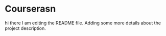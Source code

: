 # Courserasn
hi there
I am editing the README file. Adding some more details about the project description.
